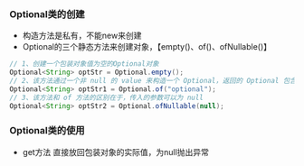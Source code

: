 ### Optional类的创建

- 构造方法是私有，不能new来创建
- Optional的三个静态方法来创建对象，【empty()、of()、ofNullable()】

```java
// 1、创建一个包装对象值为空的Optional对象
Optional<String> optStr = Optional.empty();
// 2、该方法通过一个非 null 的 value 来构造一个 Optional，返回的 Optional 包含了 value 这个值。对于该方法，传入的参数不能为 null，否则便会抛出 NullPointerException。
Optional<String> optStr1 = Optional.of("optional");
// 3、该方法和 of 方法的区别在于，传入的参数可以为 null
Optional<String> optStr2 = Optional.ofNullable(null);
```

### Optional类的使用

- get方法
直接放回包装对象的实际值，为null抛出异常
